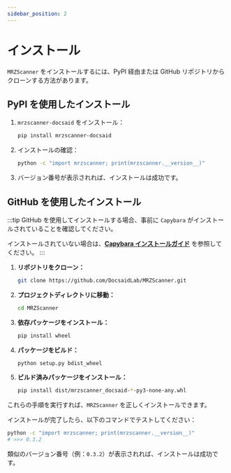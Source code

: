 ```yaml
---
sidebar_position: 2
---
```


# インストール

`MRZScanner` をインストールするには、PyPI 経由または GitHub リポジトリからクローンする方法があります。

## PyPI を使用したインストール

1. `mrzscanner-docsaid` をインストール：

   ```bash
   pip install mrzscanner-docsaid
   ```

2. インストールの確認：

   ```bash
   python -c "import mrzscanner; print(mrzscanner.__version__)"
   ```

3. バージョン番号が表示されれば、インストールは成功です。

## GitHub を使用したインストール

:::tip
GitHub を使用してインストールする場合、事前に `Capybara` がインストールされていることを確認してください。

インストールされていない場合は、[**Capybara インストールガイド**](../capybara/installation.md) を参照してください。
:::

1. **リポジトリをクローン：**

   ```bash
   git clone https://github.com/DocsaidLab/MRZScanner.git
   ```

2. **プロジェクトディレクトリに移動：**

   ```bash
   cd MRZScanner
   ```

3. **依存パッケージをインストール：**

   ```bash
   pip install wheel
   ```

4. **パッケージをビルド：**

   ```bash
   python setup.py bdist_wheel
   ```

5. **ビルド済みパッケージをインストール：**

   ```bash
   pip install dist/mrzscanner_docsaid-*-py3-none-any.whl
   ```

これらの手順を実行すれば、`MRZScanner` を正しくインストールできます。

インストールが完了したら、以下のコマンドでテストしてください：

```bash
python -c "import mrzscanner; print(mrzscanner.__version__)"
# >>> 0.3.2
```

類似のバージョン番号（例：`0.3.2`）が表示されれば、インストールは成功です。

